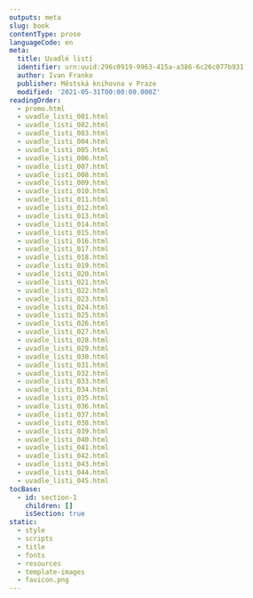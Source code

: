 ```yaml
---
outputs: meta
slug: book
contentType: prose
languageCode: en
meta:
  title: Uvadlé listí
  identifier: urn:uuid:296c0919-9963-415a-a386-6c26c077b931
  author: Ivan Franko
  publisher: Městská knihovna v Praze
  modified: '2021-05-31T00:00:00.000Z'
readingOrder:
  - promo.html
  - uvadle_listi_001.html
  - uvadle_listi_002.html
  - uvadle_listi_003.html
  - uvadle_listi_004.html
  - uvadle_listi_005.html
  - uvadle_listi_006.html
  - uvadle_listi_007.html
  - uvadle_listi_008.html
  - uvadle_listi_009.html
  - uvadle_listi_010.html
  - uvadle_listi_011.html
  - uvadle_listi_012.html
  - uvadle_listi_013.html
  - uvadle_listi_014.html
  - uvadle_listi_015.html
  - uvadle_listi_016.html
  - uvadle_listi_017.html
  - uvadle_listi_018.html
  - uvadle_listi_019.html
  - uvadle_listi_020.html
  - uvadle_listi_021.html
  - uvadle_listi_022.html
  - uvadle_listi_023.html
  - uvadle_listi_024.html
  - uvadle_listi_025.html
  - uvadle_listi_026.html
  - uvadle_listi_027.html
  - uvadle_listi_028.html
  - uvadle_listi_029.html
  - uvadle_listi_030.html
  - uvadle_listi_031.html
  - uvadle_listi_032.html
  - uvadle_listi_033.html
  - uvadle_listi_034.html
  - uvadle_listi_035.html
  - uvadle_listi_036.html
  - uvadle_listi_037.html
  - uvadle_listi_038.html
  - uvadle_listi_039.html
  - uvadle_listi_040.html
  - uvadle_listi_041.html
  - uvadle_listi_042.html
  - uvadle_listi_043.html
  - uvadle_listi_044.html
  - uvadle_listi_045.html
tocBase:
  - id: section-1
    children: []
    isSection: true
static:
  - style
  - scripts
  - title
  - fonts
  - resources
  - template-images
  - favicon.png
---
```

